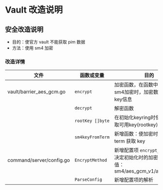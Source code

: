 # Vault 改造说明

## 安全改造说明

- 目的：使官方 vault 不能获取 pim 数据
- 方法：使用 sm4 加密

### 改造详情

| 文件                     | 函数或变量       | 目的                                                         |
| ------------------------ | ---------------- | ------------------------------------------------------------ |
| vault/barrier_aes_gcm.go | `encrypt`        | 加密函数，在函数中，当使用sm4加密时，加密数据中保存了key信息 |
|                          | `decrypt`        | 解密函数                                                     |
|                          | `rootKey []byte` | 在初始化keyring时使sm4能获取可用key(rootkey)                 |
|                          | `sm4keyFromTerm` | 新增函数：使加密时可以根据 term 获取 key                     |
| command/server/config.go | `EncryptMethod`  | 新增配置项 `encrypt_method`，决定初始化时的加密方法，取值：<br />sm4/aes_gcm_v1/aes_gcm_v2 |
|                          | `ParseConfig`    | 新增配置项的解析                                             |

